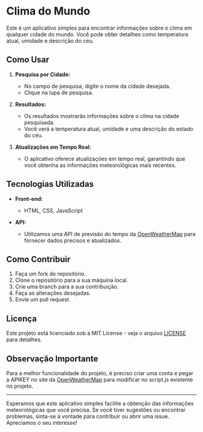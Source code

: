 
# Clima do Mundo

Este é um aplicativo simples para encontrar informações sobre o clima em qualquer cidade do mundo. Você pode obter detalhes como temperatura atual, umidade e descrição do céu.

## Como Usar

1. **Pesquisa por Cidade:**
   - No campo de pesquisa, digite o nome da cidade desejada.
   - Clique na lupa de pesquisa.

2. **Resultados:**
   - Os resultados mostrarão informações sobre o clima na cidade pesquisada.
   - Você verá a temperatura atual, umidade e uma descrição do estado do céu.

3. **Atualizações em Tempo Real:**
   - O aplicativo oferece atualizações em tempo real, garantindo que você obtenha as informações meteorológicas mais recentes.

## Tecnologias Utilizadas

- **Front-end:**
  - HTML, CSS, JavaScript

- **API:**
  - Utilizamos uma API de previsão do tempo da [OpenWeatherMap](https://openweathermap.org/) para fornecer dados precisos e atualizados.

## Como Contribuir

1. Faça um fork do repositório.
2. Clone o repositório para a sua máquina local.
3. Crie uma branch para a sua contribuição.
4. Faça as alterações desejadas.
5. Envie um pull request.

## Licença

Este projeto está licenciado sob a MIT License - veja o arquivo [LICENSE](LICENSE) para detalhes.

## Observação Importante

Para a melhor funcionalidade do projeto, é preciso criar uma conta e pegar a APIKEY no site da [OpenWeatherMap](https://openweathermap.org/) para modificar no script.js existente no projeto.

---

Esperamos que este aplicativo simples facilite a obtenção das informações meteorológicas que você precisa. Se você tiver sugestões ou encontrar problemas, sinta-se à vontade para contribuir ou abrir uma issue. Apreciamos o seu interesse!
